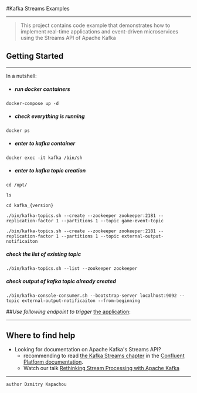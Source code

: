 #Kafka Streams Examples

---

>This project contains code example that demonstrates how to implement real-time applications and event-driven microservices using the Streams API of Apache Kafka</p>

<h2>Getting Started</h2>

___

In a nutshell:

* ##### _run docker containers_
```
docker-compose up -d
```
* ##### _check everything is running_
```
docker ps
```

* ##### _enter to kafka container_
```
docker exec -it kafka /bin/sh
```

* ##### _enter to kafka topic creation_
```
cd /opt/

ls

cd kafka_{version}

./bin/kafka-topics.sh --create --zookeeper zookeeper:2181 --replication-factor 1 --partitions 1 --topic game-event-topic

./bin/kafka-topics.sh --create --zookeeper zookeeper:2181 --replication-factor 1 --partitions 1 --topic external-output-notificaiton

```

 ##### _check the list of existing topic_

```
./bin/kafka-topics.sh --list --zookeeper zookeeper

```

##### _check output of kafka topic already created_

```
./bin/kafka-console-consumer.sh --bootstrap-server localhost:9092 --topic external-output-notificaiton --from-beginning

```


##_Use following endpoint to trigger_ [the application](http://localhost:8082/publish ):
___ 

 Where to find help
---

* Looking for documentation on Apache Kafka's Streams API?
  * recommending to read [the Kafka Streams chapter](https://docs.confluent.io/platform/current/streams/index.html) in the [Confluent Platform documentation](https://docs.confluent.io/home/overview.html).
  *  Watch our talk [Rethinking Stream Processing with Apache Kafka](https://www.youtube.com/watch?v=ACwnrnVJXuE)
___
`author Dzmitry Kapachou`
